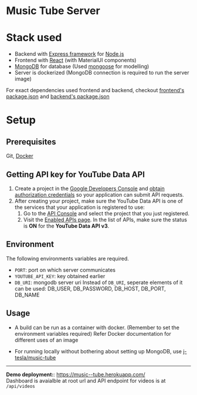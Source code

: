 # Music Tube Server

# Stack used

- Backend with [Express framework](https://expressjs.com/) for [Node.js](https://nodejs.org/en/)
- Frontend with [React](https://reactjs.org/) (with MaterialUI components)
- [MongoDB](https://www.mongodb.com/) for database (Used [mongoose](https://mongoosejs.com/) for modelling)
- Server is dockerized (MongoDB connection is required to run the server image)

For exact dependencies used frontend and backend, checkout [frontend's package.json](/frontend/package.json) and [backend's package.json](/backend/package.json)

# Setup

## Prerequisites

Git, [Docker](https://docs.docker.com/get-docker/)

## Getting API key for YouTube Data API

1.  Create a project in the [Google Developers Console](https://console.developers.google.com/) and [obtain authorization credentials](https://developers.google.com/youtube/registering_an_application) so your application can submit API requests.
2.  After creating your project, make sure the YouTube Data API is one of the services that your application is registered to use:
    1.  Go to the [API Console](https://console.developers.google.com/) and select the project that you just registered.
    2.  Visit the [Enabled APIs page](https://console.developers.google.com/apis/enabled). In the list of APIs, make sure the status is **ON** for the **YouTube Data API v3**. 

## Environment

The following environments variables are required.

- `PORT`: port on which server communicates
- `YOUTUBE_API_KEY`: key obtained earlier
- `DB_URI`: mongodb server uri
  Instead of `DB_URI`, seperate elements of it can be used:
    DB_USER, DB_PASSWORD, DB_HOST, DB_PORT, DB_NAME
    
## Usage 
+ A build can be run as a container with docker. (Remember to set the environment variables required)
Refer Docker documentation for different uses of an image

+ For running locally without bothering about setting up MongoDB, use [j-tesla/music-tube](https://github.com/j-tesla/music-tube)

__________

**Demo deployment:**: https://music--tube.herokuapp.com/  
Dashboard is avaialble at root url and API endpoint for videos is at `/api/videos`
